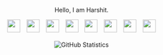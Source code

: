 <p align=center>Hello, I am Harshit.</p>

<p align=center>
  <a href="https://hrshtv.github.io"><img src="https://hrshtv.github.io/assets/readme_icons/website.svg" width="30px"></a> &ensp;
  <a href="https://linkedin.com/in/harshit-varma/"><img src="https://hrshtv.github.io/assets/readme_icons/linkedin.svg" width="30px"></a> &ensp;
  <a href="mailto:harshitvarma22@outlook.com"><img src="https://hrshtv.github.io/assets/readme_icons/mail.svg" width="30px"></a> &ensp;
  <a href="https://www.kaggle.com/harshitvarma"><img src="https://hrshtv.github.io/assets/readme_icons/kaggle.svg" width="30px"></a> &ensp;
  <a href="https://stackoverflow.com/users/13492565/hrshtv"><img src="https://hrshtv.github.io/assets/readme_icons/stack-overflow.svg" width="30px"></a> &ensp;
  <a href="https://www.hackerrank.com/hrshtvrm?hr_r=1"><img src="https://hrshtv.github.io/assets/readme_icons/hackerrank.svg" width="30px"></a> &ensp;
  <a href="https://twitter.com/hrshtv"><img src="https://hrshtv.github.io/assets/readme_icons/twitter.svg" width="30px"></a> &ensp;
  <a href="https://www.instagram.com/hrshtvrm/"><img src="https://hrshtv.github.io/assets/readme_icons/instagram.svg" width="30px"></a>
  <br><br>
  <img alt="GitHub Statistics" src="https://github-readme-stats.vercel.app/api?username=hrshtv&show_icons=true&title_color=fff&icon_color=79ff97&text_color=9f9f9f&bg_color=151515">
<!--   <br><br>
  <img src=https://visitor-badge.glitch.me/badge?page_id=hrshtv.hrshtv> -->
</p>
